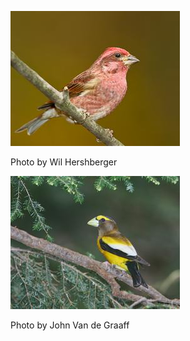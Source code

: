 ![pufi-11](../images/pufi-11.jpg)

Photo by Wil Hershberger

![evgr-1](../images/evgr-1.jpg)

Photo by John Van de Graaff
